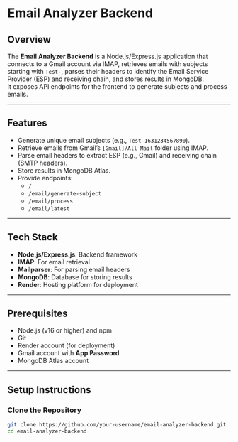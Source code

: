 # Email Analyzer Backend

## Overview
The **Email Analyzer Backend** is a Node.js/Express.js application that connects to a Gmail account via IMAP, retrieves emails with subjects starting with `Test-`, parses their headers to identify the Email Service Provider (ESP) and receiving chain, and stores results in MongoDB.  
It exposes API endpoints for the frontend to generate subjects and process emails.

---

## Features
- Generate unique email subjects (e.g., `Test-1631234567890`).  
- Retrieve emails from Gmail’s `[Gmail]/All Mail` folder using IMAP.  
- Parse email headers to extract ESP (e.g., Gmail) and receiving chain (SMTP headers).  
- Store results in MongoDB Atlas.  
- Provide endpoints:  
  - `/`  
  - `/email/generate-subject`  
  - `/email/process`  
  - `/email/latest`  

---

## Tech Stack
- **Node.js/Express.js**: Backend framework  
- **IMAP**: For email retrieval  
- **Mailparser**: For parsing email headers  
- **MongoDB**: Database for storing results  
- **Render**: Hosting platform for deployment  

---

## Prerequisites
- Node.js (v16 or higher) and npm  
- Git  
- Render account (for deployment)  
- Gmail account with **App Password**  
- MongoDB Atlas account  

---

## Setup Instructions

### Clone the Repository
```bash
git clone https://github.com/your-username/email-analyzer-backend.git
cd email-analyzer-backend
